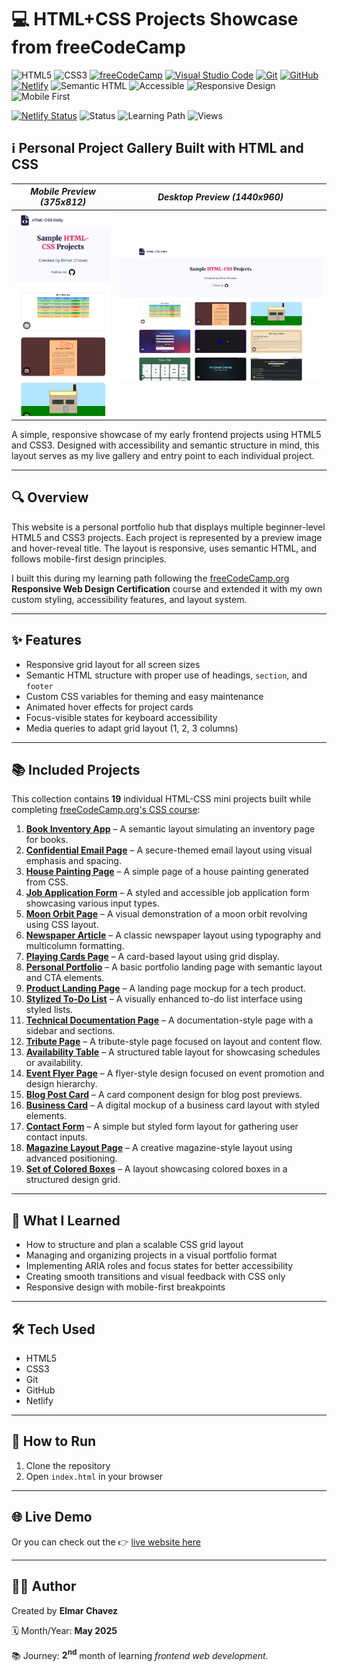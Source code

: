 # 💻 HTML+CSS Projects Showcase from freeCodeCamp

![HTML5](https://img.shields.io/badge/HTML5-E34F26?style=for-the-badge&logo=html5&logoColor=white)
![CSS3](https://img.shields.io/badge/CSS3-1572B6?style=for-the-badge&logo=css3&logoColor=white)
[![freeCodeCamp](https://img.shields.io/badge/freeCodeCamp-27273D?style=for-the-badge&logo=freecodecamp&logoColor=white)](https://www.freecodecamp.org/)
[![Visual Studio Code](https://img.shields.io/badge/VS%20Code-007ACC?style=for-the-badge&logo=visual-studio-code&logoColor=white)](https://code.visualstudio.com/)
[![Git](https://img.shields.io/badge/Git-F05032?style=for-the-badge&logo=git&logoColor=white)](https://git-scm.com/)
[![GitHub](https://img.shields.io/badge/GitHub-181717?style=for-the-badge&logo=github&logoColor=white)](https://github.com/)
[![Netlify](https://img.shields.io/badge/Netlify-00C7B7?style=for-the-badge&logo=netlify&logoColor=white)](https://www.netlify.com/)
![Semantic HTML](https://img.shields.io/badge/Semantic%20HTML-ff9800?style=for-the-badge)
![Accessible](https://img.shields.io/badge/Accessibility-A11Y-0052cc?style=for-the-badge)
![Responsive Design](https://img.shields.io/badge/Responsive%20Design-2196F3?style=for-the-badge&logo=responsive&logoColor=white)
![Mobile First](https://img.shields.io/badge/Mobile--First-Design-orange?style=for-the-badge)

[![Netlify Status](https://api.netlify.com/api/v1/badges/a6aa73c7-0b01-45f1-84aa-c69c8341e116/deploy-status)](https://css-fcc-jiro.netlify.app/)
![Status](https://img.shields.io/badge/status-complete-brightgreen)
![Learning Path](https://img.shields.io/badge/learning%20path-month%202-blue)
![Views](https://visitor-badge.laobi.icu/badge?page_id=CodingWithJiro.freecodecamp-css&left_text=repo%20views)

## ℹ️ Personal Project Gallery Built with HTML and CSS

| _Mobile Preview (375x812)_                       | _Desktop Preview (1440x960)_                        |
| ------------------------------------------------ | --------------------------------------------------- |
| ![Mobile](./img/site-preview-mobile_375x812.png) | ![Desktop](./img/site-preview-desktop_1440x960.png) |

A simple, responsive showcase of my early frontend projects using HTML5 and CSS3. Designed with accessibility and semantic structure in mind, this layout serves as my live gallery and entry point to each individual project.

---

## 🔍 Overview

This website is a personal portfolio hub that displays multiple beginner-level HTML5 and CSS3 projects. Each project is represented by a preview image and hover-reveal title. The layout is responsive, uses semantic HTML, and follows mobile-first design principles.

I built this during my learning path following the [freeCodeCamp.org](https://www.freecodecamp.org/) **Responsive Web Design Certification** course and extended it with my own custom styling, accessibility features, and layout system.

---

## ✨ Features

- Responsive grid layout for all screen sizes
- Semantic HTML structure with proper use of headings, `section`, and `footer`
- Custom CSS variables for theming and easy maintenance
- Animated hover effects for project cards
- Focus-visible states for keyboard accessibility
- Media queries to adapt grid layout (1, 2, 3 columns)

---

## 📚 Included Projects

This collection contains **19** individual HTML-CSS mini projects built while completing [freeCodeCamp.org's CSS course](https://www.freecodecamp.org/learn/full-stack-developer/):

1. [**Book Inventory App**](https://github.com/CodingWithJiro/freecodecamp-css-book-inventory-app) – A semantic layout simulating an inventory page for books.
2. [**Confidential Email Page**](https://github.com/CodingWithJiro/freecodecamp-css-confidential-email-page) – A secure-themed email layout using visual emphasis and spacing.
3. [**House Painting Page**](https://github.com/CodingWithJiro/freecodecamp-css-house-painting) – A simple page of a house painting generated from CSS.
4. [**Job Application Form**](https://github.com/CodingWithJiro/freecodecamp-css-job-application-form) – A styled and accessible job application form showcasing various input types.
5. [**Moon Orbit Page**](https://github.com/CodingWithJiro/freecodecamp-css-moon-orbit) – A visual demonstration of a moon orbit revolving using CSS layout.
6. [**Newspaper Article**](https://github.com/CodingWithJiro/freecodecamp-css-newspaper-article) – A classic newspaper layout using typography and multicolumn formatting.
7. [**Playing Cards Page**](https://github.com/CodingWithJiro/freecodecamp-css-page-of-playing-cards) – A card-based layout using grid display.
8. [**Personal Portfolio**](https://github.com/CodingWithJiro/freecodecamp-css-personal-portfolio) – A basic portfolio landing page with semantic layout and CTA elements.
9. [**Product Landing Page**](https://github.com/CodingWithJiro/freecodecamp-css-product-landing-page) – A landing page mockup for a tech product.
10. [**Stylized To-Do List**](https://github.com/CodingWithJiro/freecodecamp-css-stylized-to-do-list) – A visually enhanced to-do list interface using styled lists.
11. [**Technical Documentation Page**](https://github.com/CodingWithJiro/freecodecamp-css-technical-document-page) – A documentation-style page with a sidebar and sections.
12. [**Tribute Page**](https://github.com/CodingWithJiro/freecodecamp-css-tribute-page) – A tribute-style page focused on layout and content flow.
13. [**Availability Table**](https://github.com/CodingWithJiro/freecodecamp-css-availability-table) – A structured table layout for showcasing schedules or availability.
14. [**Event Flyer Page**](https://github.com/CodingWithJiro/freecodecamp-css-event-flyer-page) – A flyer-style design focused on event promotion and design hierarchy.
15. [**Blog Post Card**](https://github.com/CodingWithJiro/freecodecamp-css-blog-post-card) – A card component design for blog post previews.
16. [**Business Card**](https://github.com/CodingWithJiro/freecodecamp-css-business-card) – A digital mockup of a business card layout with styled elements.
17. [**Contact Form**](https://github.com/CodingWithJiro/freecodecamp-css-contact-form) – A simple but styled form layout for gathering user contact inputs.
18. [**Magazine Layout Page**](https://github.com/CodingWithJiro/freecodecamp-css-magazine-layout) – A creative magazine-style layout using advanced positioning.
19. [**Set of Colored Boxes**](https://github.com/CodingWithJiro/freecodecamp-css-set-of-colored-boxes) – A layout showcasing colored boxes in a structured design grid.

---

## 🧠 What I Learned

- How to structure and plan a scalable CSS grid layout
- Managing and organizing projects in a visual portfolio format
- Implementing ARIA roles and focus states for better accessibility
- Creating smooth transitions and visual feedback with CSS only
- Responsive design with mobile-first breakpoints

---

## 🛠️ Tech Used

- HTML5
- CSS3
- Git
- GitHub
- Netlify

---

## 🚀 How to Run

1. Clone the repository
2. Open `index.html` in your browser

---

## 🌐 Live Demo

Or you can check out the 👉 [live website here](https://css-fcc-jiro.netlify.app/)

---

## 🧑‍💻 Author

Created by **Elmar Chavez**

🗓️ Month/Year: **May 2025**

📚 Journey: **2<sup>nd</sup>** month of learning _frontend web development_.
